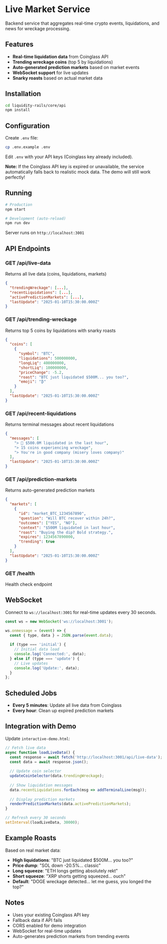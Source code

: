 # Live Market Service

Backend service that aggregates real-time crypto events, liquidations, and news for wreckage processing.

## Features

- **Real-time liquidation data** from Coinglass API
- **Trending wreckage coins** (top 5 by liquidations)
- **Auto-generated prediction markets** based on market events
- **WebSocket support** for live updates
- **Snarky roasts** based on actual market data

## Installation

```bash
cd liquidity-rails/core/api
npm install
```

## Configuration

Create `.env` file:
```bash
cp .env.example .env
```

Edit `.env` with your API keys (Coinglass key already included).

**Note:** If the Coinglass API key is expired or unavailable, the service automatically falls back to realistic mock data. The demo will still work perfectly!

## Running

```bash
# Production
npm start

# Development (auto-reload)
npm run dev
```

Server runs on `http://localhost:3001`

## API Endpoints

### GET /api/live-data
Returns all live data (coins, liquidations, markets)

```json
{
  "trendingWreckage": [...],
  "recentLiquidations": [...],
  "activePredictionMarkets": [...],
  "lastUpdate": "2025-01-10T15:30:00.000Z"
}
```

### GET /api/trending-wreckage
Returns top 5 coins by liquidations with snarky roasts

```json
{
  "coins": [
    {
      "symbol": "BTC",
      "liquidations": 500000000,
      "longLiq": 400000000,
      "shortLiq": 100000000,
      "priceChange": -5.2,
      "roast": "BTC just liquidated $500M... you too?",
      "emoji": "₿"
    }
  ],
  "lastUpdate": "2025-01-10T15:30:00.000Z"
}
```

### GET /api/recent-liquidations
Returns terminal messages about recent liquidations

```json
{
  "messages": [
    "> 🚨 $500.0M liquidated in the last hour",
    "> 15 coins experiencing wreckage",
    "> You're in good company (misery loves company)"
  ],
  "lastUpdate": "2025-01-10T15:30:00.000Z"
}
```

### GET /api/prediction-markets
Returns auto-generated prediction markets

```json
{
  "markets": [
    {
      "id": "market_BTC_1234567890",
      "question": "Will BTC recover within 24h?",
      "outcomes": ["YES", "NO"],
      "context": "$500M liquidated in last hour",
      "roast": "Buying the dip? Bold strategy.",
      "expires": 1234567890000,
      "trending": true
    }
  ],
  "lastUpdate": "2025-01-10T15:30:00.000Z"
}
```

### GET /health
Health check endpoint

## WebSocket

Connect to `ws://localhost:3001` for real-time updates every 30 seconds.

```javascript
const ws = new WebSocket('ws://localhost:3001');

ws.onmessage = (event) => {
  const { type, data } = JSON.parse(event.data);
  
  if (type === 'initial') {
    // Initial data load
    console.log('Connected:', data);
  } else if (type === 'update') {
    // Live updates
    console.log('Update:', data);
  }
};
```

## Scheduled Jobs

- **Every 5 minutes**: Update all live data from Coinglass
- **Every hour**: Clean up expired prediction markets

## Integration with Demo

Update `interactive-demo.html`:

```javascript
// Fetch live data
async function loadLiveData() {
  const response = await fetch('http://localhost:3001/api/live-data');
  const data = await response.json();
  
  // Update coin selector
  updateCoinSelector(data.trendingWreckage);
  
  // Show liquidation messages
  data.recentLiquidations.forEach(msg => addTerminalLine(msg));
  
  // Display prediction markets
  renderPredictionMarkets(data.activePredictionMarkets);
}

// Refresh every 30 seconds
setInterval(loadLiveData, 30000);
```

## Example Roasts

Based on real market data:

- **High liquidations**: "BTC just liquidated $500M... you too?"
- **Price dump**: "SOL down -20.5%... classic"
- **Long squeeze**: "ETH longs getting absolutely rekt"
- **Short squeeze**: "XRP shorts getting squeezed... ouch"
- **Default**: "DOGE wreckage detected... let me guess, you longed the top?"

## Notes

- Uses your existing Coinglass API key
- Fallback data if API fails
- CORS enabled for demo integration
- WebSocket for real-time updates
- Auto-generates prediction markets from trending events
